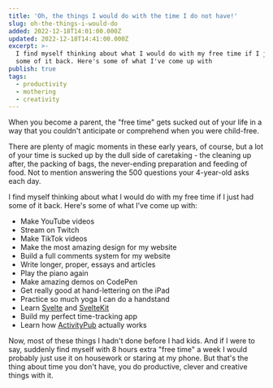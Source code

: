```yaml
---
title: 'Oh, the things I would do with the time I do not have!'
slug: oh-the-things-i-would-do
added: 2022-12-18T14:01:00.000Z
updated: 2022-12-18T14:41:00.000Z
excerpt: >-
  I find myself thinking about what I would do with my free time if I just had
  some of it back. Here's some of what I've come up with
publish: true
tags:
  - productivity
  - mothering
  - creativity
---
```


When you become a parent, the "free time" gets sucked out of your life in a way that you couldn't anticipate or comprehend when you were child-free. 

There are plenty of magic moments in these early years, of course, but a lot of your time is sucked up by the dull side of caretaking - the cleaning up after, the packing of bags, the never-ending preparation and feeding of food. Not to mention answering the 500 questions your 4-year-old asks each day. 

I find myself thinking about what I would do with my free time if I just had some of it back. Here's some of what I've come up with:

- Make YouTube videos
- Stream on Twitch
- Make TikTok videos
- Make the most amazing design for my website
- Build a full comments system for my website
- Write longer, proper, essays and articles
- Play the piano again
- Make amazing demos on CodePen
- Get really good at hand-lettering on the iPad
- Practice so much yoga I can do a handstand
- Learn [Svelte](https://svelte.dev/) and [SvelteKit](https://kit.svelte.dev/)
- Build my perfect time-tracking app
- Learn how [ActivityPub](https://www.w3.org/community/activitypub/) actually works

Now, most of these things I hadn't done before I had kids. And if I were to say, suddenly find myself with 8 hours extra "free time" a week I would probably just use it on housework or staring at my phone. But that's the thing about time you don't have, you do productive, clever and creative things with it. 




